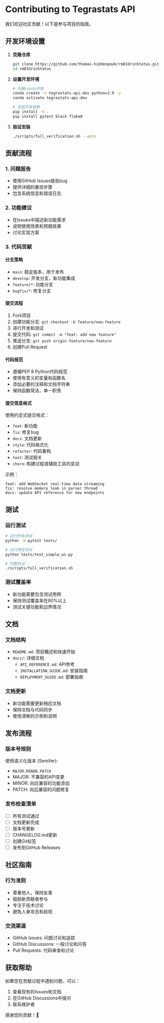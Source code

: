 # Contributing to Tegrastats API

我们欢迎社区贡献！以下是参与项目的指南。

## 开发环境设置

1. **克隆仓库**
   ```bash
   git clone https://github.com/thomas-hiddenpeak/rm01OrinStatus.git
   cd rm01OrinStatus
   ```

2. **设置开发环境**
   ```bash
   # 创建conda环境
   conda create -n tegrastats-api-dev python=3.9 -y
   conda activate tegrastats-api-dev
   
   # 安装开发依赖
   pip install -e .
   pip install pytest black flake8
   ```

3. **验证安装**
   ```bash
   ./scripts/full_verification.sh --auto
   ```

## 贡献流程

### 1. 问题报告
- 使用GitHub Issues报告bug
- 提供详细的重现步骤
- 包含系统信息和错误日志

### 2. 功能建议
- 在Issues中描述新功能需求
- 说明使用场景和预期效果
- 讨论实现方案

### 3. 代码贡献

#### 分支策略
- `main`: 稳定版本，用于发布
- `develop`: 开发分支，新功能集成
- `feature/*`: 功能分支
- `bugfix/*`: 修复分支

#### 提交流程
1. Fork项目
2. 创建功能分支: `git checkout -b feature/new-feature`
3. 进行开发和测试
4. 提交代码: `git commit -m "feat: add new feature"`
5. 推送分支: `git push origin feature/new-feature`
6. 创建Pull Request

#### 代码规范
- 遵循PEP 8 Python代码规范
- 使用有意义的变量和函数名
- 添加必要的注释和文档字符串
- 保持函数简洁，单一职责

#### 提交信息格式
使用约定式提交格式：
- `feat`: 新功能
- `fix`: 修复bug
- `docs`: 文档更新
- `style`: 代码格式化
- `refactor`: 代码重构
- `test`: 测试相关
- `chore`: 构建过程或辅助工具的变动

示例：
```
feat: add WebSocket real-time data streaming
fix: resolve memory leak in parser thread
docs: update API reference for new endpoints
```

## 测试

### 运行测试
```bash
# 运行所有测试
python -m pytest tests/

# 运行特定测试
python tests/test_simple_ws.py

# 完整验证
./scripts/full_verification.sh
```

### 测试覆盖率
- 新功能需要包含测试用例
- 保持测试覆盖率在80%以上
- 测试关键功能和边界情况

## 文档

### 文档结构
- `README.md`: 项目概述和快速开始
- `docs/`: 详细文档
  - `API_REFERENCE.md`: API参考
  - `INSTALLATION_GUIDE.md`: 安装指南
  - `DEPLOYMENT_GUIDE.md`: 部署指南

### 文档更新
- 新功能需要更新相应文档
- 保持文档与代码同步
- 使用清晰的示例和说明

## 发布流程

### 版本号规则
使用语义化版本 (SemVer):
- `MAJOR.MINOR.PATCH`
- MAJOR: 不兼容的API变更
- MINOR: 向后兼容的功能添加
- PATCH: 向后兼容的问题修复

### 发布检查清单
- [ ] 所有测试通过
- [ ] 文档更新完成
- [ ] 版本号更新
- [ ] CHANGELOG.md更新
- [ ] 创建Git标签
- [ ] 发布到GitHub Releases

## 社区指南

### 行为准则
- 尊重他人，保持友善
- 鼓励新贡献者参与
- 专注于技术讨论
- 避免人身攻击和歧视

### 交流渠道
- GitHub Issues: 问题讨论和追踪
- GitHub Discussions: 一般讨论和问答
- Pull Requests: 代码审查和讨论

## 获取帮助

如果您在贡献过程中遇到问题，可以：

1. 查看现有的Issues和文档
2. 在GitHub Discussions中提问
3. 联系维护者

感谢您的贡献！🎉